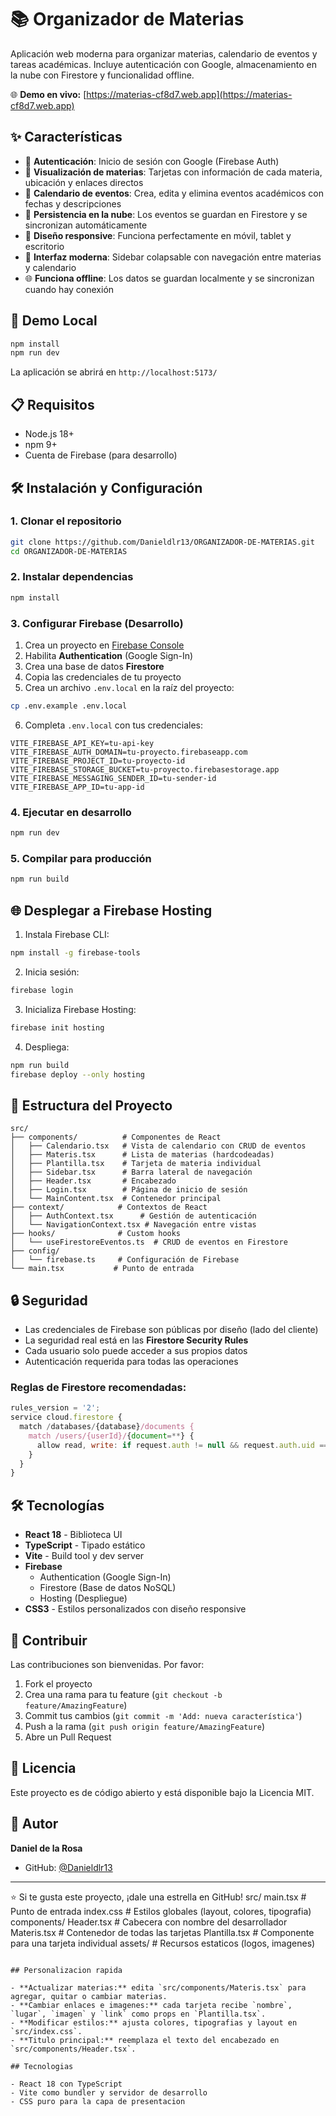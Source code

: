 # 📚 Organizador de Materias

Aplicación web moderna para organizar materias, calendario de eventos y tareas académicas. Incluye autenticación con Google, almacenamiento en la nube con Firestore y funcionalidad offline.

🌐 **Demo en vivo:** [https://materias-cf8d7.web.app](https://materias-cf8d7.web.app)

## ✨ Características

- 🔐 **Autenticación**: Inicio de sesión con Google (Firebase Auth)
- 📖 **Visualización de materias**: Tarjetas con información de cada materia, ubicación y enlaces directos
- 📅 **Calendario de eventos**: Crea, edita y elimina eventos académicos con fechas y descripciones
- 💾 **Persistencia en la nube**: Los eventos se guardan en Firestore y se sincronizan automáticamente
- 📱 **Diseño responsive**: Funciona perfectamente en móvil, tablet y escritorio
- 🎨 **Interfaz moderna**: Sidebar colapsable con navegación entre materias y calendario
- 🌐 **Funciona offline**: Los datos se guardan localmente y se sincronizan cuando hay conexión

## 🚀 Demo Local

```bash
npm install
npm run dev
```

La aplicación se abrirá en `http://localhost:5173/`

## 📋 Requisitos

- Node.js 18+
- npm 9+
- Cuenta de Firebase (para desarrollo)

## 🛠️ Instalación y Configuración

### 1. Clonar el repositorio
```bash
git clone https://github.com/Danieldlr13/ORGANIZADOR-DE-MATERIAS.git
cd ORGANIZADOR-DE-MATERIAS
```

### 2. Instalar dependencias
```bash
npm install
```

### 3. Configurar Firebase (Desarrollo)

1. Crea un proyecto en [Firebase Console](https://console.firebase.google.com/)
2. Habilita **Authentication** (Google Sign-In)
3. Crea una base de datos **Firestore**
4. Copia las credenciales de tu proyecto
5. Crea un archivo `.env.local` en la raíz del proyecto:

```bash
cp .env.example .env.local
```

6. Completa `.env.local` con tus credenciales:
```env
VITE_FIREBASE_API_KEY=tu-api-key
VITE_FIREBASE_AUTH_DOMAIN=tu-proyecto.firebaseapp.com
VITE_FIREBASE_PROJECT_ID=tu-proyecto-id
VITE_FIREBASE_STORAGE_BUCKET=tu-proyecto.firebasestorage.app
VITE_FIREBASE_MESSAGING_SENDER_ID=tu-sender-id
VITE_FIREBASE_APP_ID=tu-app-id
```

### 4. Ejecutar en desarrollo
```bash
npm run dev
```

### 5. Compilar para producción
```bash
npm run build
```

## 🌐 Desplegar a Firebase Hosting

1. Instala Firebase CLI:
```bash
npm install -g firebase-tools
```

2. Inicia sesión:
```bash
firebase login
```

3. Inicializa Firebase Hosting:
```bash
firebase init hosting
```

4. Despliega:
```bash
npm run build
firebase deploy --only hosting
```

## 📁 Estructura del Proyecto

```
src/
├── components/          # Componentes de React
│   ├── Calendario.tsx   # Vista de calendario con CRUD de eventos
│   ├── Materis.tsx      # Lista de materias (hardcodeadas)
│   ├── Plantilla.tsx    # Tarjeta de materia individual
│   ├── Sidebar.tsx      # Barra lateral de navegación
│   ├── Header.tsx       # Encabezado
│   ├── Login.tsx        # Página de inicio de sesión
│   └── MainContent.tsx  # Contenedor principal
├── context/            # Contextos de React
│   ├── AuthContext.tsx      # Gestión de autenticación
│   └── NavigationContext.tsx # Navegación entre vistas
├── hooks/              # Custom hooks
│   └── useFirestoreEventos.ts  # CRUD de eventos en Firestore
├── config/
│   └── firebase.ts     # Configuración de Firebase
└── main.tsx           # Punto de entrada
```

## 🔒 Seguridad

- Las credenciales de Firebase son públicas por diseño (lado del cliente)
- La seguridad real está en las **Firestore Security Rules**
- Cada usuario solo puede acceder a sus propios datos
- Autenticación requerida para todas las operaciones

### Reglas de Firestore recomendadas:
```javascript
rules_version = '2';
service cloud.firestore {
  match /databases/{database}/documents {
    match /users/{userId}/{document=**} {
      allow read, write: if request.auth != null && request.auth.uid == userId;
    }
  }
}
```

## 🛠️ Tecnologías

- **React 18** - Biblioteca UI
- **TypeScript** - Tipado estático
- **Vite** - Build tool y dev server
- **Firebase**
  - Authentication (Google Sign-In)
  - Firestore (Base de datos NoSQL)
  - Hosting (Despliegue)
- **CSS3** - Estilos personalizados con diseño responsive

## 🤝 Contribuir

Las contribuciones son bienvenidas. Por favor:

1. Fork el proyecto
2. Crea una rama para tu feature (`git checkout -b feature/AmazingFeature`)
3. Commit tus cambios (`git commit -m 'Add: nueva característica'`)
4. Push a la rama (`git push origin feature/AmazingFeature`)
5. Abre un Pull Request

## 📝 Licencia

Este proyecto es de código abierto y está disponible bajo la Licencia MIT.

## 👤 Autor

**Daniel de la Rosa**

- GitHub: [@Danieldlr13](https://github.com/Danieldlr13)

---

⭐ Si te gusta este proyecto, ¡dale una estrella en GitHub!
src/
  main.tsx             # Punto de entrada
  index.css            # Estilos globales (layout, colores, tipografia)
  components/
    Header.tsx         # Cabecera con nombre del desarrollador
    Materis.tsx        # Contenedor de todas las tarjetas
    Plantilla.tsx      # Componente para una tarjeta individual
  assets/              # Recursos estaticos (logos, imagenes)
```

## Personalizacion rapida

- **Actualizar materias:** edita `src/components/Materis.tsx` para agregar, quitar o cambiar materias.
- **Cambiar enlaces e imagenes:** cada tarjeta recibe `nombre`, `lugar`, `imagen` y `link` como props en `Plantilla.tsx`.
- **Modificar estilos:** ajusta colores, tipografias y layout en `src/index.css`.
- **Titulo principal:** reemplaza el texto del encabezado en `src/components/Header.tsx`.

## Tecnologias

- React 18 con TypeScript
- Vite como bundler y servidor de desarrollo
- CSS puro para la capa de presentacion
